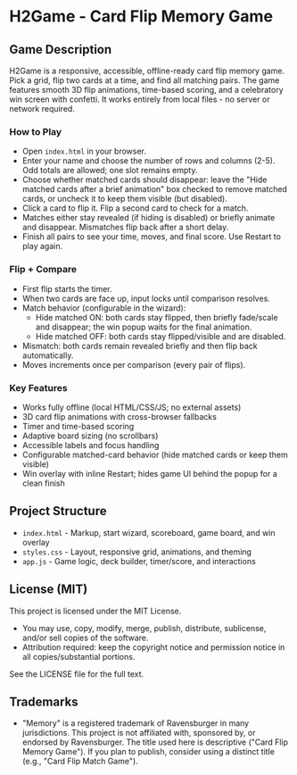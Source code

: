 # H2Game - Card Flip Memory Game

## Game Description
H2Game is a responsive, accessible, offline-ready card flip memory game. Pick a grid, flip two cards at a time, and find all matching pairs. The game features smooth 3D flip animations, time-based scoring, and a celebratory win screen with confetti. It works entirely from local files - no server or network required.

### How to Play
- Open `index.html` in your browser.
- Enter your name and choose the number of rows and columns (2-5). Odd totals are allowed; one slot remains empty.
- Choose whether matched cards should disappear: leave the "Hide matched cards after a brief animation" box checked to remove matched cards, or uncheck it to keep them visible (but disabled).
- Click a card to flip it. Flip a second card to check for a match.
- Matches either stay revealed (if hiding is disabled) or briefly animate and disappear. Mismatches flip back after a short delay.
- Finish all pairs to see your time, moves, and final score. Use Restart to play again.

### Flip + Compare
- First flip starts the timer.
- When two cards are face up, input locks until comparison resolves.
- Match behavior (configurable in the wizard):
  - Hide matched ON: both cards stay flipped, then briefly fade/scale and disappear; the win popup waits for the final animation.
  - Hide matched OFF: both cards stay flipped/visible and are disabled.
- Mismatch: both cards remain revealed briefly and then flip back automatically.
- Moves increments once per comparison (every pair of flips).

### Key Features
- Works fully offline (local HTML/CSS/JS; no external assets)
- 3D card flip animations with cross-browser fallbacks
- Timer and time-based scoring
- Adaptive board sizing (no scrollbars)
- Accessible labels and focus handling
- Configurable matched-card behavior (hide matched cards or keep them visible)
- Win overlay with inline Restart; hides game UI behind the popup for a clean finish

## Project Structure
- `index.html` - Markup, start wizard, scoreboard, game board, and win overlay
- `styles.css` - Layout, responsive grid, animations, and theming
- `app.js` - Game logic, deck builder, timer/score, and interactions

## License (MIT)
This project is licensed under the MIT License.

- You may use, copy, modify, merge, publish, distribute, sublicense, and/or sell copies of the software.
- Attribution required: keep the copyright notice and permission notice in all copies/substantial portions.

See the LICENSE file for the full text.

## Trademarks
- "Memory" is a registered trademark of Ravensburger in many jurisdictions. This project is not affiliated with, sponsored by, or endorsed by Ravensburger. The title used here is descriptive ("Card Flip Memory Game"). If you plan to publish, consider using a distinct title (e.g., "Card Flip Match Game").
